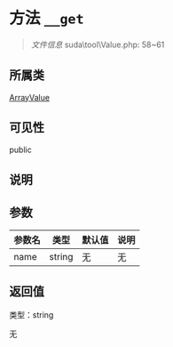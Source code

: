 # 方法 `__get`

> *文件信息* suda\tool\Value.php: 58~61

## 所属类 

[ArrayValue](../ArrayValue.md)

## 可见性

 public 

## 说明



## 参数


| 参数名 | 类型 | 默认值 | 说明 |
|--------|-----|-------|-------|
| name |  string | 无 | 无 |



## 返回值

类型：string

无

